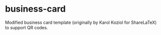 # business-card
Modified business card template (originally by Karol Koziol for ShareLaTeX) to support QR codes.
